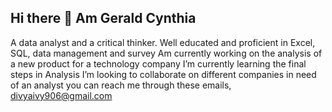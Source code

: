 ## Hi there 👋 Am  Gerald Cynthia
A data analyst and a critical thinker.
Well educated and proficient in Excel, SQL, data management and survey
Am currently working on the analysis of a new product for a technology company
I’m currently learning the final steps in Analysis
I’m looking to collaborate on different companies in need of an analyst
you can reach me through these emails, divyaivy906@gmail.com
